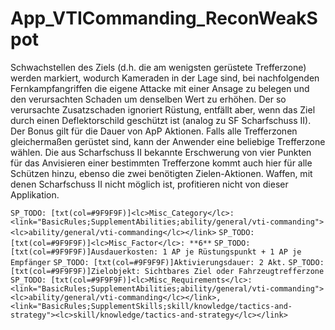 # App_VTICommanding_ReconWeakSpot

Schwachstellen des Ziels (d.h. die am wenigsten gerüstete Trefferzone) werden markiert, wodurch Kameraden in der Lage sind, bei nachfolgenden Fernkampfangriffen die eigene Attacke mit einer Ansage zu belegen und den verursachten Schaden um denselben Wert zu erhöhen. Der so verursachte Zusatzschaden ignoriert Rüstung, entfällt aber, wenn das Ziel durch einen Deflektorschild geschützt ist (analog zu SF Scharfschuss II). Der Bonus gilt für die Dauer von ApP Aktionen. Falls alle Trefferzonen gleichermaßen gerüstet sind, kann der Anwender eine beliebige Trefferzone wählen. Die aus Scharfschuss II bekannte Erschwerung von vier Punkten für das Anvisieren einer bestimmten Trefferzone kommt auch hier für alle Schützen hinzu, ebenso die zwei benötigten Zielen-Aktionen. Waffen, mit denen Scharfschuss II nicht möglich ist, profitieren nicht von dieser Applikation.

`SP_TODO: [txt(col=#9F9F9F)]<lc>Misc_Category</lc>: <link="BasicRules;SupplementAbilities;ability/general/vti-commanding"><lc>ability/general/vti-commanding</lc></link>`
`SP_TODO: [txt(col=#9F9F9F)]<lc>Misc_Factor</lc>: **6**`
`SP_TODO: [txt(col=#9F9F9F)]Ausdauerkosten: 1 AP je Rüstungspunkt + 1 AP je Empfänger`
`SP_TODO: [txt(col=#9F9F9F)]Aktivierungsdauer: 2 Akt.`
`SP_TODO: [txt(col=#9F9F9F)]Zielobjekt: Sichtbares Ziel oder Fahrzeugtrefferzone`
`SP_TODO: [txt(col=#9F9F9F)]<lc>Misc_Requirements</lc>: <link="BasicRules;SupplementAbilities;ability/general/vti-commanding"><lc>ability/general/vti-commanding</lc></link>, <link="BasicRules;SupplementSkills;skill/knowledge/tactics-and-strategy"><lc>skill/knowledge/tactics-and-strategy</lc></link>`